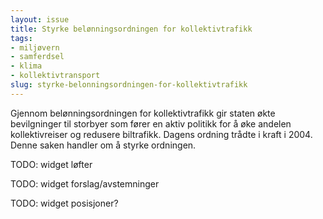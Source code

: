 ```yaml
---
layout: issue
title: Styrke belønningsordningen for kollektivtrafikk
tags:
- miljøvern
- samferdsel
- klima
- kollektivtransport
slug: styrke-belonningsordningen-for-kollektivtrafikk
---
```


Gjennom belønningsordningen for kollektivtrafikk gir staten økte bevilgninger til storbyer som fører en aktiv politikk for å øke andelen kollektivreiser og redusere biltrafikk. Dagens ordning trådte i kraft i 2004. Denne saken handler om å styrke ordningen.

TODO: widget løfter

TODO: widget forslag/avstemninger

TODO: widget posisjoner?

